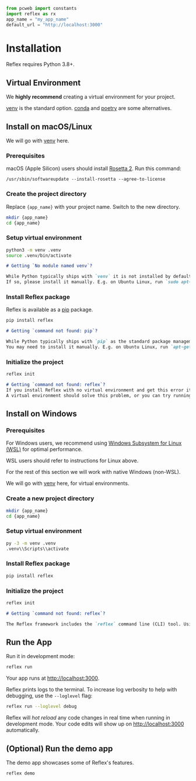 ```python exec
from pcweb import constants
import reflex as rx
app_name = "my_app_name"
default_url = "http://localhost:3000"
```

# Installation

Reflex requires Python 3.8+.

## Virtual Environment

We **highly recommend** creating a virtual environment for your project.

[venv]({constants.VENV_URL}) is the standard option. [conda]({constants.CONDA_URL}) and [poetry]({constants.POETRY_URL}) are some alternatives.

## Install on macOS/Linux

We will go with [venv]({constants.VENV_URL}) here.


### Prerequisites
macOS (Apple Silicon) users should install [Rosetta 2](https://support.apple.com/en-us/HT211861). Run this command:
    
`/usr/sbin/softwareupdate --install-rosetta --agree-to-license`


### Create the project directory 

Replace `{app_name}` with your project name. Switch to the new directory.

```bash
mkdir {app_name}
cd {app_name}
```

### Setup virtual environment

```bash
python3 -m venv .venv
source .venv/bin/activate
```

```md alert info
# Getting `No module named venv`?

While Python typically ships with `venv` it is not installed by default on some systems.
If so, please install it manually. E.g. on Ubuntu Linux, run `sudo apt-get install python3-venv`.
```

### Install Reflex package

Reflex is available as a [pip](constants.PIP_URL) package.

```bash
pip install reflex
```

```md alert info
# Getting `command not found: pip`?

While Python typically ships with `pip` as the standard package management tool, it is not installed by default on some systems.
You may need to install it manually. E.g. on Ubuntu Linux, run `apt-get install python3-pip`
```

### Initialize the project

```bash
reflex init
```

```md alert info
# Getting `command not found: reflex`?
If you install Reflex with no virtual environment and get this error it means your `PATH` cannot find the reflex package. 
A virtual environment should solve this problem, or you can try running `python3 -m` before the reflex command.
```


## Install on Windows

### Prerequisites
For Windows users, we recommend using [Windows Subsystem for Linux (WSL)](https://learn.microsoft.com/en-us/windows/wsl/about) for optimal performance.

WSL users should refer to instructions for Linux above.

For the rest of this section we will work with native Windows (non-WSL).

We will go with [venv]({constants.VENV_URL}) here, for virtual environments.

### Create a new project directory

```bash
mkdir {app_name}
cd {app_name}
```

### Setup virtual environment

```bash
py -3 -m venv .venv
.venv\\Scripts\\activate
```

### Install Reflex package

```bash
pip install reflex
```

### Initialize the project

```bash
reflex init
```

```md alert info
# Getting `command not found: reflex`?

The Reflex framework includes the `reflex` command line (CLI) tool. Using a virtual environment is highly recommended for a seamless experience (see below).",
```

## Run the App

Run it in development mode:

```bash
reflex run
```

Your app runs at [http://localhost:3000](http://localhost:3000).

Reflex prints logs to the terminal. To increase log verbosity to help with debugging, use the `--loglevel` flag:

```bash
reflex run --loglevel debug
```

Reflex will *hot reload* any code changes in real time when running in development mode. Your code edits will show up on [http://localhost:3000](http://localhost:3000) automatically.

## (Optional) Run the demo app

The demo app showcases some of Reflex's features.

```bash
reflex demo
```
